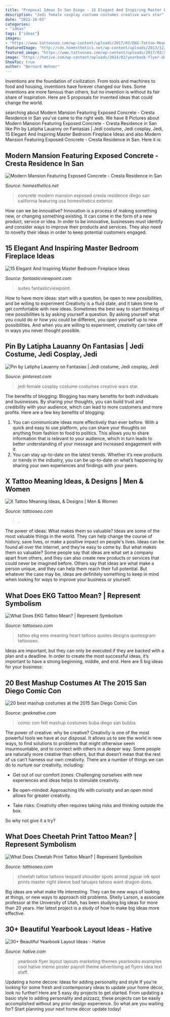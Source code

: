 ```yaml
---
title: "Proposal Ideas In San Diego - 15 Elegant And Inspiring Master Bedroom Fireplace Ideas"
description: "Jedi female cosplay costume costumes creative wars star"
date: "2022-10-03"
categories:
- "ideas"
tags: ["ideas"]
images:
- "https://www.tattooseo.com/wp-content/uploads/2017/03/EKG-Tattoo-Meaning-30.jpg"
featuredImage: "http://cdn.homesthetics.net/wp-content/uploads/2013/12/Modern-Mansion-Featuring-Exposed-Concrete-Cresta-Residence-in-San-Diego-California-USA-homesthetics-18.jpg"
featured_image: "https://www.tattooseo.com/wp-content/uploads/2017/03/X-Tattoo-Meaning-9.jpg"
image: "https://hative.com/wp-content/uploads/2014/02/yearbook-flyer-design-16.jpg"
ShowToc: true
author: "Bernard Wehner"
---
```



Inventions are the foundation of civilization. From tools and machines to food and housing, inventions have forever changed our lives. Some inventions are more famous than others, but no invention is without its fair share of inspiration. Here are 5 proposals for invented ideas that could change the world.

	

		
searching about Modern Mansion Featuring Exposed Concrete - Cresta Residence in San you've came to the right web. We have 8 Pictures about Modern Mansion Featuring Exposed Concrete - Cresta Residence in San like Pin by Latipha Lauanny on Fantasias | Jedi costume, Jedi cosplay, Jedi, 15 Elegant And Inspiring Master Bedroom Fireplace Ideas and also Modern Mansion Featuring Exposed Concrete - Cresta Residence in San. Here it is:
		
    
## Modern Mansion Featuring Exposed Concrete - Cresta Residence In San

<img loading=lazy src="http://cdn.homesthetics.net/wp-content/uploads/2013/12/Modern-Mansion-Featuring-Exposed-Concrete-Cresta-Residence-in-San-Diego-California-USA-homesthetics-18.jpg" onerror="this.onerror=null;this.src='https://tse4.mm.bing.net/th?id=OIP.2Lpaid9ClRtUGqw6ENC1OAHaLC&amp;pid=15.1';" alt="Modern Mansion Featuring Exposed Concrete - Cresta Residence in San">

_Source: homesthetics.net_

>concrete modern mansion exposed cresta residence diego san california featuring usa homesthetics exterior. 

	

How can we be innovative?
Innovation is a process of making something new, or changing something existing. It can come in the form of a new product, service or idea. In order to be innovative, businesses must identify and consider ways to improve their products and services. They also need to novelty their ideas in order to keep potential customers engaged.

    
## 15 Elegant And Inspiring Master Bedroom Fireplace Ideas

<img loading=lazy src="https://www.fantasticviewpoint.com/wp-content/uploads/2015/11/wall-fireplace-design-feat-luxurious-master-bedroom-suites-with-fancy-window-curtain-and-exposed-ceiling-beam-decor-970x826-634x540.jpg" onerror="this.onerror=null;this.src='https://tse2.mm.bing.net/th?id=OIP.OD222R4jwYOqfjSivfPiKAHaGT&amp;pid=15.1';" alt="15 Elegant And Inspiring Master Bedroom Fireplace Ideas">

_Source: fantasticviewpoint.com_

>suites fantasticviewpoint. 

	

How to have more ideas: start with a question, be open to new possibilities, and be willing to experiment
Creativity is a fluid state, and it takes time to get comfortable with new ideas. Sometimes the best way to start thinking of new possibilities is by asking yourself a question. By asking yourself what you could do or how you could be different, you open yourself up to new possibilities. And when you are willing to experiment, creativity can take off in ways you never thought possible.

    
## Pin By Latipha Lauanny On Fantasias | Jedi Costume, Jedi Cosplay, Jedi

<img loading=lazy src="https://i.pinimg.com/736x/4f/76/85/4f76858d6812174bcf59407db7ed01e4.jpg" onerror="this.onerror=null;this.src='https://tse3.mm.bing.net/th?id=OIP.4YJMi74SB2pGLno8vwUuQAHaJ4&amp;pid=15.1';" alt="Pin by Latipha Lauanny on Fantasias | Jedi costume, Jedi cosplay, Jedi">

_Source: pinterest.com_

>jedi female cosplay costume costumes creative wars star. 

	

The benefits of blogging:
Blogging has many benefits for both individuals and businesses. By sharing your thoughts, you can build trust and credibility with your audience, which can lead to more customers and more profits. Here are a few key benefits of blogging: 
1. You can communicate ideas more effectively than ever before. With a quick and easy to use platform, you can share your thoughts on anything from fashion to food to politics. This allows you to share information that is relevant to your audience, which in turn leads to better understanding of your message and increased engagement with it. 
2. You can stay up-to-date on the latest trends. Whether it’s new products or trends in the industry, you can be up-to-date on what’s happening by sharing your own experiences and findings with your peers.

    
## X Tattoo Meaning Ideas, &amp; Designs | Men &amp; Women

<img loading=lazy src="https://www.tattooseo.com/wp-content/uploads/2017/03/X-Tattoo-Meaning-9.jpg" onerror="this.onerror=null;this.src='https://tse2.mm.bing.net/th?id=OIP.axsCyr3tbijTi5El4mipwAAAAA&amp;pid=15.1';" alt="X Tattoo Meaning Ideas, &amp; Designs | Men &amp; Women">

_Source: tattooseo.com_

>. 

	

The power of ideas: What makes them so valuable?
Ideas are some of the most valuable things in the world. They can help change the course of history, save lives, or make a positive impact on people's lives. Ideas can be found all over the internet, and they're easy to come by. But what makes them so valuable? Some people say that ideas are what set a company apart from others, and they can also create new products or services that could never be imagined before. Others say that ideas are what make a person unique, and they can help them reach their full potential. But whatever the case may be, ideas are definitely something to keep in mind when looking for ways to improve your business or yourself.

    
## What Does EKG Tattoo Mean? | Represent Symbolism

<img loading=lazy src="https://www.tattooseo.com/wp-content/uploads/2017/03/EKG-Tattoo-Meaning-30.jpg" onerror="this.onerror=null;this.src='https://tse3.mm.bing.net/th?id=OIP.mQ2yLeSHsL8-Zqzm-m6SCgAAAA&amp;pid=15.1';" alt="What Does EKG Tattoo Mean? | Represent Symbolism">

_Source: tattooseo.com_

>tattoo ekg ems meaning heart tattoos quotes designs quotesgram tattooseo. 

	

Ideas are important, but they can only be executed if they are backed with a plan and a deadline. In order to create the most successful ideas, it’s important to have a strong beginning, middle, and end. Here are 5 big ideas for your business: 

    
## 20 Best Mashup Costumes At The 2015 San Diego Comic Con

<img loading=lazy src="https://images-geeknative-com.exactdn.com/wp-content/uploads/2015/07/Buba-Fett.jpg?strip=all&amp;lossy=1&amp;resize=1340%2C2665&amp;ssl=1" onerror="this.onerror=null;this.src='https://tse1.mm.bing.net/th?id=OIP.jntHNYA7-C1YNXKxJaffEQHaOu&amp;pid=15.1';" alt="20 best mashup costumes at the 2015 San Diego Comic Con">

_Source: geeknative.com_

>comic con fett mashup costumes buba diego san bubba. 

	

The power of creative: why be creative?
Creativity is one of the most powerful tools we have at our disposal. It allows us to see the world in new ways, to find solutions to problems that might otherwise seem insurmountable, and to connect with others in a deeper way.
Some people are naturally more creative than others, but that doesn’t mean that the rest of us can’t harness our own creativity. There are a number of things we can do to nurture our creativity, including:

- Get out of our comfort zones: Challenging ourselves with new experiences and ideas helps to stimulate creativity.

- Be open-minded: Approaching life with curiosity and an open mind allows for greater creativity.

- Take risks: Creativity often requires taking risks and thinking outside the box.

So why not give it a try?

    
## What Does Cheetah Print Tattoo Mean? | Represent Symbolism

<img loading=lazy src="https://www.tattooseo.com/wp-content/uploads/2016/03/Cheetah-Print-Tattoos-30.jpg" onerror="this.onerror=null;this.src='https://tse1.mm.bing.net/th?id=OIP.dKrJHhqnvATOA2NizFWDbAAAAA&amp;pid=15.1';" alt="What Does Cheetah Print Tattoo Mean? | Represent Symbolism">

_Source: tattooseo.com_

>cheetah tattoo tattoos leopard shoulder spots animal jaguar ink spot prints master right sleeve bad tatuajes tatoos want dragon does. 

	

Big ideas are what make life interesting. They can be new ways of looking at things, or new ways to approach old problems. Shelly Larson, a associate professor at the University of Utah, has been studying big ideas for more than 20 years. Her latest project is a study of how to make big ideas more effective.

    
## 30+ Beautiful Yearbook Layout Ideas - Hative

<img loading=lazy src="https://hative.com/wp-content/uploads/2014/02/yearbook-flyer-design-16.jpg" onerror="this.onerror=null;this.src='https://tse1.mm.bing.net/th?id=OIP.uWpo0PzmW_hNe2EyDXs8ngHaLc&amp;pid=15.1';" alt="30+ Beautiful Yearbook Layout Ideas - Hative">

_Source: hative.com_

>yearbook flyer layout layouts marketing themes yearbooks examples cool hative meme poster payroll theme advertising ad flyers idea text staff. 

	

Updating a home decore: Ideas for adding personality and style
If you're looking for some fresh and contemporary ideas to update your home décor, look no further! Here are 5 easy diy projects to get started. From updating a basic style to adding personality and pizzazz, these projects can be easily accomplished without any prior design experience. So what are you waiting for? Start planning your next home décor update today!

